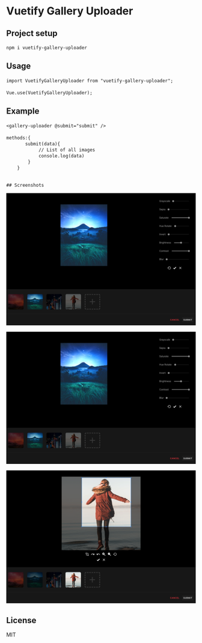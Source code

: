 # Vuetify Gallery Uploader

## Project setup
```
npm i vuetify-gallery-uploader
```
## Usage
```
import VuetifyGalleryUploader from "vuetify-gallery-uploader";

Vue.use(VuetifyGalleryUploader);
```

## Example
```
<gallery-uploader @submit="submit" />

methods:{
       submit(data){
            // List of all images
            console.log(data)
        }
    }

```
```

## Screenshots
```

![Show Case](https://github.com/osamaegy/vuetify-gallery-uploader/blob/origin/src/assets/showcase-4.png)

![Show Case](https://github.com/osamaegy/vuetify-gallery-uploader/blob/origin/src/assets/showcase-2.png)

![Show Case](https://github.com/osamaegy/vuetify-gallery-uploader/blob/origin/src/assets/showcase-3.png)

## License

MIT




